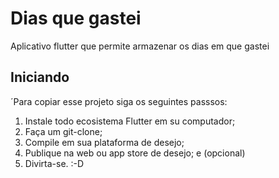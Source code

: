 # Dias que gastei
Aplicativo flutter que permite armazenar os dias em que gastei 

## Iniciando

´Para copiar esse projeto siga os seguintes passsos:
1. Instale todo ecosistema Flutter em su computador;
2. Faça um git-clone;
3. Compile em sua plataforma de desejo;
4. Publique na web ou app store de desejo; e (opcional)
5. Divirta-se. :-D

